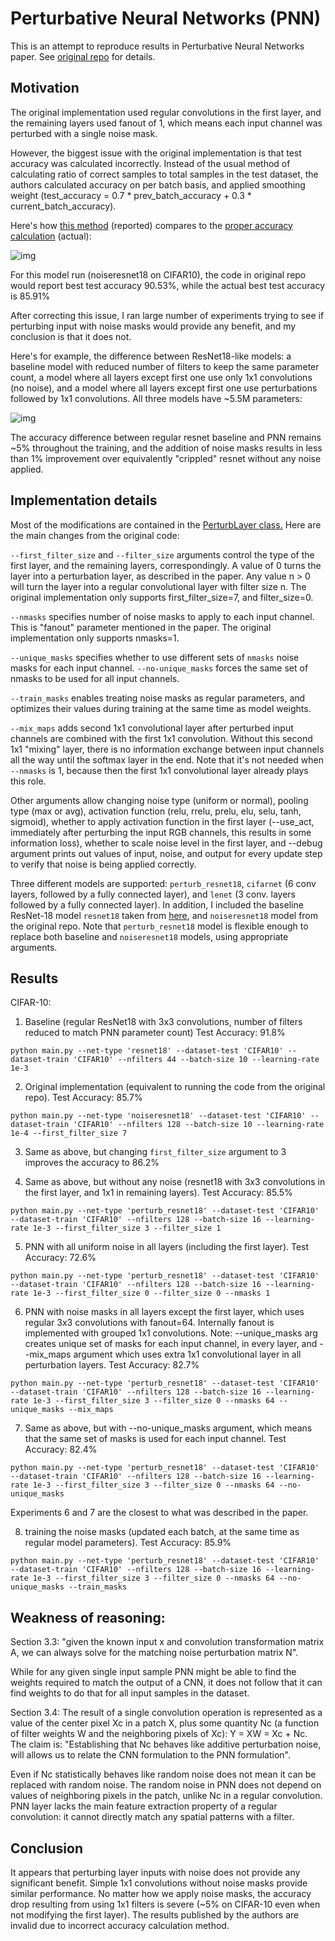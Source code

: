 # Perturbative Neural Networks (PNN)
This is an attempt to reproduce results in Perturbative Neural Networks paper.
See [original repo](https://github.com/juefeix/pnn.pytorch) for details.

## Motivation
The original implementation used regular convolutions in the first layer, and the remaining layers used fanout of 1, which means each input channel was perturbed with a single noise mask. 

However, the biggest issue with the original implementation is that test accuracy was calculated incorrectly. Instead of the usual method of calculating ratio of correct samples to total samples in the test dataset, the authors calculated accuracy on per batch basis, and applied smoothing weight (test_accuracy = 0.7 * prev_batch_accuracy + 0.3 * current_batch_accuracy).

Here's how [this method](https://github.com/juefeix/pnn.pytorch/blob/master/plugins/monitor.py#L31) (reported) compares to the [proper accuracy calculation](https://github.com/michaelklachko/pnn.pytorch/blob/master/main.py#L226-L230) (actual):

![img](https://s15.postimg.cc/vta2ku9nv/image.png)

For this model run (noiseresnet18 on CIFAR10), the code in original repo would report best test accuracy 90.53%, while the actual best test accuracy is 85.91%

After correcting this issue, I ran large number of experiments trying to see if perturbing input with noise masks would provide any benefit, and my conclusion is that it does not.

Here's for example, the difference between ResNet18-like models: a baseline model with reduced number of filters to keep the same parameter count, a model where all layers except first one use only 1x1 convolutions (no noise), and a model where all layers except first one use perturbations followed by 1x1 convolutions. All three models have ~5.5M parameters: 

![img](https://s15.postimg.cc/5jrce4zyz/image.png)

The accuracy difference between regular resnet baseline and PNN remains ~5% throughout the training, and the addition of noise masks results in less than 1% improvement over equivalently "crippled" resnet without any noise applied.

## Implementation details
Most of the modifications are contained in the [PerturbLayer class.](https://github.com/michaelklachko/pnn.pytorch/blob/master/models.py#L15) Here are the main changes from the original code:

`--first_filter_size` and `--filter_size` arguments control the type of the first layer, and the remaining layers, correspondingly. A value of 0 turns the layer into a perturbation layer, as described in the paper. Any value n > 0 will turn the layer into a regular convolutional layer with filter size n. The original implementation only supports first_filter_size=7, and filter_size=0.

`--nmasks` specifies number of noise masks to apply to each input channel. This is "fanout" parameter mentioned in the paper. The original implementation only supports nmasks=1.

`--unique_masks` specifies whether to use different sets of `nmasks` noise masks for each input channel. `--no-unique_masks` forces the same set of nmasks to be used for all input channels.

`--train_masks` enables treating noise masks as regular parameters, and optimizes their values during training at the same time as model weights.

`--mix_maps` adds second 1x1 convolutional layer after perturbed input channels are combined with the first 1x1 convolution. Without this second 1x1 "mixing" layer, there is no information exchange between input channels all the way until the softmax layer in the end. Note that it's not needed when `--nmasks` is 1, because then the first 1x1 convolutional layer already plays this role.

Other arguments allow changing noise type (uniform or normal), pooling type (max or avg), activation function (relu, rrelu, prelu, elu, selu, tanh, sigmoid), whether to apply activation function in the first layer (--use_act, immediately after perturbing the input RGB channels, this results in some information loss), whether to scale noise level in the first layer, and --debug argument prints out values of input, noise, and output for every update step to verify that noise is being applied correctly.

Three different models are supported: `perturb_resnet18`, `cifarnet` (6 conv layers, followed by a fully connected layer), and `lenet` (3 conv. layers followed by a fully connected layer). In addition, I included the baseline ResNet-18 model `resnet18` taken from [here](https://github.com/kuangliu/pytorch-cifar/blob/master/models/resnet.py), and `noiseresnet18` model from the original repo. Note that `perturb_resnet18` model is flexible enough to replace both baseline and `noiseresnet18` models, using appropriate arguments.

## Results
CIFAR-10:

1. Baseline (regular ResNet18 with 3x3 convolutions, number of filters reduced to match PNN parameter count) Test Accuracy: 91.8% 
```
python main.py --net-type 'resnet18' --dataset-test 'CIFAR10' --dataset-train 'CIFAR10' --nfilters 44 --batch-size 10 --learning-rate 1e-3
```

2. Original implementation (equivalent to running the code from the original repo). Test Accuracy: 85.7%
```
python main.py --net-type 'noiseresnet18' --dataset-test 'CIFAR10' --dataset-train 'CIFAR10' --nfilters 128 --batch-size 10 --learning-rate 1e-4 --first_filter_size 7
```

3. Same as above, but changing `first_filter_size` argument to 3 improves the accuracy to 86.2%

4. Same as above, but without any noise (resnet18 with 3x3 convolutions in the first layer, and 1x1 in remaining layers). Test Accuracy: 85.5%
```
python main.py --net-type 'perturb_resnet18' --dataset-test 'CIFAR10' --dataset-train 'CIFAR10' --nfilters 128 --batch-size 16 --learning-rate 1e-3 --first_filter_size 3 --filter_size 1 
```

5. PNN with all uniform noise in all layers (including the first layer). Test Accuracy: 72.6%
```
python main.py --net-type 'perturb_resnet18' --dataset-test 'CIFAR10' --dataset-train 'CIFAR10' --nfilters 128 --batch-size 16 --learning-rate 1e-3 --first_filter_size 0 --filter_size 0 --nmasks 1 
```

6. PNN with noise masks in all layers except the first layer, which uses regular 3x3 convolutions with fanout=64. Internally fanout is implemented with grouped 1x1 convolutions. Note: --unique_masks arg creates unique set of masks for each input channel, in every layer, and --mix_maps argument which uses extra 1x1 convolutional layer in all perturbation layers. Test Accuracy: 82.7%
```
python main.py --net-type 'perturb_resnet18' --dataset-test 'CIFAR10' --dataset-train 'CIFAR10' --nfilters 128 --batch-size 16 --learning-rate 1e-3 --first_filter_size 3 --filter_size 0 --nmasks 64 --unique_masks --mix_maps
```

7. Same as above, but with --no-unique_masks argument, which means that the same set of masks is used for each input channel. Test Accuracy: 82.4%
```
python main.py --net-type 'perturb_resnet18' --dataset-test 'CIFAR10' --dataset-train 'CIFAR10' --nfilters 128 --batch-size 16 --learning-rate 1e-3 --first_filter_size 3 --filter_size 0 --nmasks 64 --no-unique_masks
```

Experiments 6 and 7 are the closest to what was described in the paper.

8. training the noise masks (updated each batch, at the same time as regular model parameters). Test Accuracy: 85.9%

`python main.py --net-type 'perturb_resnet18' --dataset-test 'CIFAR10' --dataset-train 'CIFAR10' --nfilters 128 --batch-size 16 --learning-rate 1e-3 --first_filter_size 3 --filter_size 0 --nmasks 64 --no-unique_masks --train_masks`

## Weakness of reasoning:
Section 3.3: "given the known input x and convolution transformation matrix A, we can always solve for the matching noise perturbation matrix N". 

While for any given single input sample PNN might be able to find the weights required to match the output of a CNN, it does not follow that it can find weights to do that for all input samples in the dataset. 

Section 3.4: The result of a single convolution operation is represented as a value of the center pixel Xc in a patch X, plus some quantity Nc (a function of filter weights W and the neighboring pixels of Xc): Y = XW = Xc + Nc. The claim is: "Establishing that Nc behaves like additive perturbation noise, will allows us to relate the CNN formulation to the PNN formulation". 

Even if Nc statistically behaves like random noise does not mean it can be replaced with random noise. The random noise in PNN does not depend on values of neighboring pixels in the patch, unlike Nc in a regular convolution. PNN layer lacks the main feature extraction property of a regular convolution: it cannot directly match any spatial patterns with a filter. 

## Conclusion
It appears that perturbing layer inputs with noise does not provide any significant benefit. Simple 1x1 convolutions without noise masks provide similar performance. No matter how we apply noise masks, the accuracy drop resulting from using 1x1 filters is severe (~5% on CIFAR-10 even when not modifying the first layer). The results published by the authors are invalid due to incorrect accuracy calculation method.

